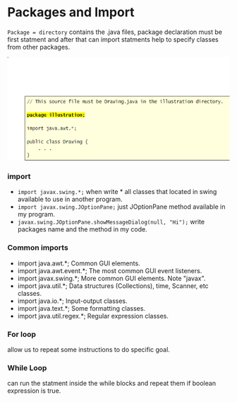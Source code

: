 # Packages and Import

`Package = directory` contains the .java files, package declaration must be first statment and after that can import statments help to specify classes from other packages.

![](imgs/packege.PNG)

### import 

- `import javax.swing.*;` when write * all classes that located in swing available to use in another program. 
- `import javax.swing.JOptionPane;` just JOptionPane method available in my program.
- `javax.swing.JOptionPane.showMessageDialog(null, "Hi");` write packages name and the method in my code.

### Common imports

- import java.awt.*;	Common GUI elements.
- import java.awt.event.*;	The most common GUI event listeners.
- import javax.swing.*;	More common GUI elements. Note "javax".
- import java.util.*;	Data structures (Collections), time, Scanner, etc classes.
- import java.io.*;	Input-output classes.
- import java.text.*;	Some formatting classes.
- import java.util.regex.*;	Regular expression classes.

### For loop

allow us to repeat some instructions to do specific goal.

### While Loop

can run the statment inside the while blocks and repeat them if boolean expression is true.

